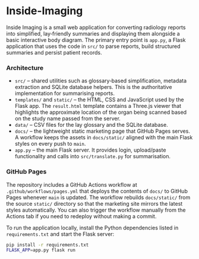 # Inside-Imaging
Inside Imaging is a small web application for converting radiology
reports into simplified, lay‑friendly summaries and displaying them
alongside a basic interactive body diagram.  The primary entry point
is `app.py`, a Flask application that uses the code in `src/` to
parse reports, build structured summaries and persist patient records.

### Architecture

* `src/` – shared utilities such as glossary‑based simplification,
  metadata extraction and SQLite database helpers.  This is the
  authoritative implementation for summarising reports.
* `templates/` and `static/` – the HTML, CSS and JavaScript used by
  the Flask app.  The `result.html` template contains a Three.js
  viewer that highlights the approximate location of the organ being
  scanned based on the study name passed from the server.
* `data/` – CSV files for the lay glossary and the SQLite database.
* `docs/` – the lightweight static marketing page that GitHub Pages
  serves.  A workflow keeps the assets in `docs/static/` aligned with
  the main Flask styles on every push to `main`.
* `app.py` – the main Flask server.  It provides login, upload/paste
  functionality and calls into `src/translate.py` for summarisation.
### GitHub Pages

The repository includes a GitHub Actions workflow at
`.github/workflows/pages.yml` that deploys the contents of `docs/` to
GitHub Pages whenever `main` is updated.  The workflow rebuilds
`docs/static/` from the source `static/` directory so that the marketing
site mirrors the latest styles automatically.  You can also trigger the
workflow manually from the Actions tab if you need to redeploy without
making a commit.

To run the application locally, install the Python dependencies listed
in `requirements.txt` and start the Flask server:

```bash
pip install -r requirements.txt
FLASK_APP=app.py flask run
```
